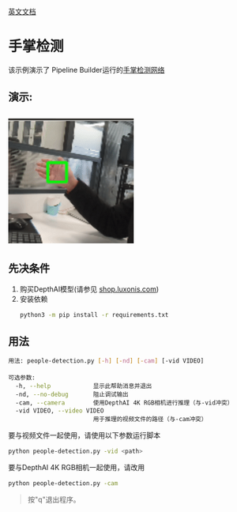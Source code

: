[英文文档](README.md)

手掌检测
================

该示例演示了 Pipeline Builder运行的[手掌检测网络](https://google.github.io/mediapipe/solutions/hands#palm-detection-model)  

## 演示:

![demo](images/palm_detection.gif)
--------------------

## 先决条件

1. 购买DepthAI模型(请参见 [shop.luxonis.com](https://shop.luxonis.com/))
2. 安装依赖
   ```bash
   python3 -m pip install -r requirements.txt
   ```


## 用法

```bash
用法: people-detection.py [-h] [-nd] [-cam] [-vid VIDEO]

可选参数:
  -h, --help            显示此帮助消息并退出
  -nd, --no-debug       阻止调试输出
  -cam, --camera        使用DepthAI 4K RGB相机进行推理（与-vid冲突）
  -vid VIDEO, --video VIDEO
                        用于推理的视频文件的路径（与-cam冲突）

```

要与视频文件一起使用，请使用以下参数运行脚本

```bash
python people-detection.py -vid <path>
```

要与DepthAI 4K RGB相机一起使用，请改用
```bash
python people-detection.py -cam
```

> 按"q"退出程序。
